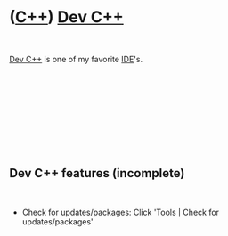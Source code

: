 
 

 

 

 

 

([C++](Cpp.md)) [Dev C++](CppDevCpp.md)
=========================================

 

[Dev C++](CppDevCpp.md) is one of my favorite [IDE](CppIde.md)'s.

 

 

 

 

 

Dev C++ features (incomplete)
-----------------------------

 

-   Check for updates/packages: Click 'Tools | Check for
    updates/packages'

 

 

 

 

 

 

